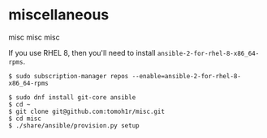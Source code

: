 miscellaneous
=============

misc misc misc

If you use RHEL 8, then you'll need to install `ansible-2-for-rhel-8-x86_64-rpms`.

```
$ sudo subscription-manager repos --enable=ansible-2-for-rhel-8-x86_64-rpms
```

```
$ sudo dnf install git-core ansible
$ cd ~
$ git clone git@github.com:tomoh1r/misc.git
$ cd misc
$ ./share/ansible/provision.py setup
```
